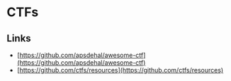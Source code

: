 # CTFs

## Links

* [https://github.com/apsdehal/awesome-ctf](https://github.com/apsdehal/awesome-ctf)
* [https://github.com/ctfs/resources](https://github.com/ctfs/resources)
